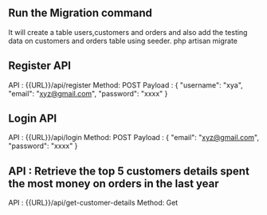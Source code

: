 ## Run the Migration command 
It will create a table users,customers and orders and also add the testing data on customers and orders  table using seeder.
php artisan migrate

## Register API 
API : {{URL}}/api/register 
Method: POST
Payload : {
    "username": "xya",
    "email": "xyz@gmail.com",
    "password": "xxxx"
}

## Login API
API : {{URL}}/api/login 
Method: POST
Payload : {
    "email": "xyz@gmail.com",
    "password": "xxxx"
}

## API : Retrieve the top 5 customers details spent the most money on orders in the last year 
API : {{URL}}/api/get-customer-details
Method: Get
